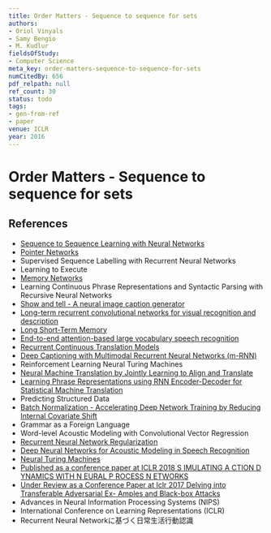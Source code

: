 ```yaml
---
title: Order Matters - Sequence to sequence for sets
authors:
- Oriol Vinyals
- Samy Bengio
- M. Kudlur
fieldsOfStudy:
- Computer Science
meta_key: order-matters-sequence-to-sequence-for-sets
numCitedBy: 656
pdf_relpath: null
ref_count: 30
status: todo
tags:
- gen-from-ref
- paper
venue: ICLR
year: 2016
---
```


# Order Matters - Sequence to sequence for sets

## References

- [Sequence to Sequence Learning with Neural Networks](./sequence-to-sequence-learning-with-neural-networks.md)
- [Pointer Networks](./pointer-networks.md)
- Supervised Sequence Labelling with Recurrent Neural Networks
- Learning to Execute
- [Memory Networks](./memory-networks.md)
- Learning Continuous Phrase Representations and Syntactic Parsing with Recursive Neural Networks
- [Show and tell - A neural image caption generator](./show-and-tell-a-neural-image-caption-generator.md)
- [Long-term recurrent convolutional networks for visual recognition and description](./long-term-recurrent-convolutional-networks-for-visual-recognition-and-description.md)
- [Long Short-Term Memory](./long-short-term-memory.md)
- [End-to-end attention-based large vocabulary speech recognition](./end-to-end-attention-based-large-vocabulary-speech-recognition.md)
- [Recurrent Continuous Translation Models](./recurrent-continuous-translation-models.md)
- [Deep Captioning with Multimodal Recurrent Neural Networks (m-RNN)](./deep-captioning-with-multimodal-recurrent-neural-networks-m-rnn.md)
- Reinforcement Learning Neural Turing Machines
- [Neural Machine Translation by Jointly Learning to Align and Translate](./neural-machine-translation-by-jointly-learning-to-align-and-translate.md)
- [Learning Phrase Representations using RNN Encoder-Decoder for Statistical Machine Translation](./learning-phrase-representations-using-rnn-encoder-decoder-for-statistical-machine-translation.md)
- Predicting Structured Data
- [Batch Normalization - Accelerating Deep Network Training by Reducing Internal Covariate Shift](./batch-normalization-accelerating-deep-network-training-by-reducing-internal-covariate-shift.md)
- Grammar as a Foreign Language
- Word-level Acoustic Modeling with Convolutional Vector Regression
- [Recurrent Neural Network Regularization](./recurrent-neural-network-regularization.md)
- [Deep Neural Networks for Acoustic Modeling in Speech Recognition](./deep-neural-networks-for-acoustic-modeling-in-speech-recognition.md)
- [Neural Turing Machines](./neural-turing-machines.md)
- [Published as a conference paper at ICLR 2018 S IMULATING A CTION D YNAMICS WITH N EURAL P ROCESS N ETWORKS](./published-as-a-conference-paper-at-iclr-2018-s-imulating-a-ction-d-ynamics-with-n-eural-p-rocess-n-etworks.md)
- [Under Review as a Conference Paper at Iclr 2017 Delving into Transferable Adversarial Ex- Amples and Black-box Attacks](./under-review-as-a-conference-paper-at-iclr-2017-delving-into-transferable-adversarial-ex-amples-and-black-box-attacks.md)
- Advances in Neural Information Processing Systems (NIPS)
- International Conference on Learning Representations (ICLR)
- Recurrent Neural Networkに基づく日常生活行動認識
